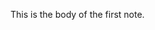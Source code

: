 <!--
title: Hello world
slug: notes/hello-world
date: 2020-11-26
description: It's a great day when the program runs.
categories: Misc
-->

This is the body of the first note.
